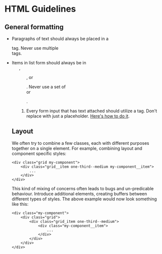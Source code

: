 # HTML Guidelines

## General formatting

- Paragraphs of text should always be placed in a <p> tag. Never use multiple <br> tags.
- Items in list form should always be in <ul>, <ol>, or <dl>. Never use a set of <div> or <p>.
- Every form input that has text attached should utilize a <label> tag. Don't replace <label> with just a placeholder. [Here's how to do it](https://a11yproject.com/posts/placeholder-input-elements/).

## Layout

We often try to combine a few classes, each with different purposes together on a single element. For example, combining layout and component specific styles:

```
<div class="grid my-component">
    <div class="grid__item one-third--medium my-component__item">
        ...
    </div>
</div>
```

This kind of mixing of concerns often leads to bugs and un-predicable behaviour. Introduce additional elements, creating buffers between different types of styles. The above example would now look something like this:

```
<div class="my-component">
    <div class="grid">
        <div class="grid_item one-third--medium">
            <div class="my-component__item">
                ...
            </div>
        </div>
    </div>
</div>
```